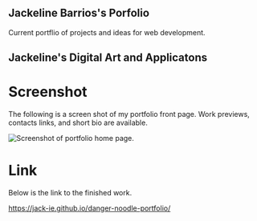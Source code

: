 ## Jackeline Barrios's Porfolio
Current portflio of projects and ideas for web development.

## Jackeline's Digital Art and Applicatons

# Screenshot
The following is a screen shot of my portfolio front page. Work previews, contacts links, and short bio are available.

![Screenshot of portfolio home page.](./assets/images/Screenshot2021-10-09.png)

# Link
Below is the link to the finished work.

https://jack-ie.github.io/danger-noodle-portfolio/
